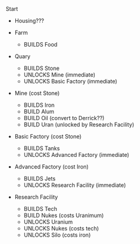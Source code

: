 Start
- Housing???
- Farm
	- BUILDS Food
- Quary
	- BUILDS Stone
	- UNLOCKS Mine (immediate)
	- UNLOCKS Basic Factory (immediate)

- Mine (cost Stone)
	- BUILDS Iron
	- BUILD Alum
	- BUILD Oil (convert to Derrick??)
	- BUILD Uran (unlocked by Research Facility)
	
- Basic Factory (cost Stone)
	- BUILDS Tanks
	- UNLOCKS Advanced Factory (immediate)

- Advanced Factory (cost Iron)
	- BUILDS Jets
	- UNLOCKS Research Facility (immediate)

- Research Facility
	- BUILDS Tech
	- BUILD Nukes (costs Uranimum)
	- UNLOCKS Uranium
	- UNLOCKS Nukes (costs tech)
	- UNLOCKS Silo (costs iron)
